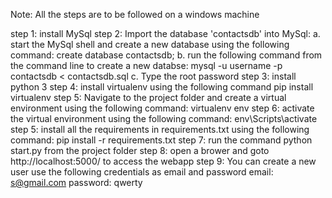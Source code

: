 Note: All the steps are to be followed on a windows machine

step 1: install MySql 
step 2: Import the database 'contactsdb' into MySql:
        a. start the MySql shell and create a new database using the following command:
           create database contactsdb;
        b. run the following command from the command line to create a new databse:
           mysql -u username -p contactsdb < contactsdb.sql
        c. Type the root password
step 3: install python 3
step 4: install virtualenv using the following command
        pip install virtualenv
step 5: Navigate to the project folder and create a virtual environment using the following command:
        virtualenv env
step 6: activate the virtual environment using the following command:
        env\Scripts\activate
step 5: install all the requirements in requirements.txt using the following command:
        pip install -r requirements.txt
step 7: run the command python start.py from the project folder 
step 8: open a brower and goto http://localhost:5000/ to access the webapp
step 9: You can create a new user use the following credentials as email and password
        email: s@gmail.com
        password: qwerty